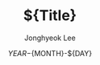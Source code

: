 ---
title: ${Title}
author: Jonghyeok Lee
date: ${YEAR}-${MONTH}-${DAY}
category: ${Category}
layout: post
---